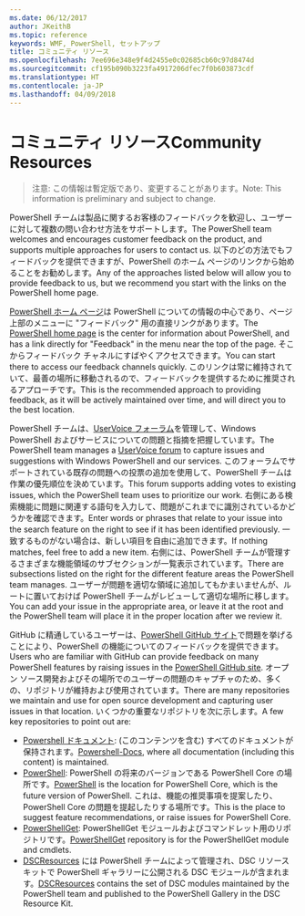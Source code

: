 ```yaml
---
ms.date: 06/12/2017
author: JKeithB
ms.topic: reference
keywords: WMF, PowerShell, セットアップ
title: コミュニティ リソース
ms.openlocfilehash: 7ee696e348e9f4d2455e0c02685cb60c97d8474d
ms.sourcegitcommit: cf195b090b3223fa4917206dfec7f0b603873cdf
ms.translationtype: HT
ms.contentlocale: ja-JP
ms.lasthandoff: 04/09/2018
---
```

# <a name="community-resources"></a><span data-ttu-id="58aec-103">コミュニティ リソース</span><span class="sxs-lookup"><span data-stu-id="58aec-103">Community Resources</span></span> #
> <span data-ttu-id="58aec-104">注意: この情報は暫定版であり、変更することがあります。</span><span class="sxs-lookup"><span data-stu-id="58aec-104">Note: This information is preliminary and subject to change.</span></span>

<span data-ttu-id="58aec-105">PowerShell チームは製品に関するお客様のフィードバックを歓迎し、ユーザーに対して複数の問い合わせ方法をサポートします。</span><span class="sxs-lookup"><span data-stu-id="58aec-105">The PowerShell team welcomes and encourages customer feedback on the product, and supports multiple approaches for users to contact us.</span></span>
<span data-ttu-id="58aec-106">以下のどの方法でもフィードバックを提供できますが、PowerShell のホーム ページのリンクから始めることをお勧めします。</span><span class="sxs-lookup"><span data-stu-id="58aec-106">Any of the approaches listed below will allow you to provide feedback to us, but we recommend you start with the links on the PowerShell home page.</span></span>

<span data-ttu-id="58aec-107">[PowerShell ホーム ページ](https://microsoft.com/powershell)は PowerShell についての情報の中心であり、ページ上部のメニューに "フィードバック" 用の直接リンクがあります。</span><span class="sxs-lookup"><span data-stu-id="58aec-107">The [PowerShell home page](https://microsoft.com/powershell) is the center for information about PowerShell, and has a link directly for "Feedback" in the menu near the top of the page.</span></span>
<span data-ttu-id="58aec-108">そこからフィードバック チャネルにすばやくアクセスできます。</span><span class="sxs-lookup"><span data-stu-id="58aec-108">You can start there to access our feedback channels quickly.</span></span>
<span data-ttu-id="58aec-109">このリンクは常に維持されていて、最善の場所に移動されるので、フィードバックを提供するために推奨されるアプローチです。</span><span class="sxs-lookup"><span data-stu-id="58aec-109">This is the recommended approach to providing feedback, as it will be actively maintained over time, and will direct you to the best location.</span></span>

<span data-ttu-id="58aec-110">PowerShell チームは、[UserVoice フォーラム](https://windowsserver.uservoice.com/forums/301869-powershell/)を管理して、Windows PowerShell およびサービスについての問題と指摘を把握しています。</span><span class="sxs-lookup"><span data-stu-id="58aec-110">The PowerShell team manages a [UserVoice forum](https://windowsserver.uservoice.com/forums/301869-powershell/) to capture issues and suggestions with Windows PowerShell and our services.</span></span>
<span data-ttu-id="58aec-111">このフォーラムでサポートされている既存の問題への投票の追加を使用して、PowerShell チームは作業の優先順位を決めています。</span><span class="sxs-lookup"><span data-stu-id="58aec-111">This forum supports adding votes to existing issues, which the PowerShell team uses to prioritize our work.</span></span>
<span data-ttu-id="58aec-112">右側にある検索機能に問題に関連する語句を入力して、問題がこれまでに識別されているかどうかを確認できます。</span><span class="sxs-lookup"><span data-stu-id="58aec-112">Enter words or phrases that relate to your issue into the search feature on the right to see if it has been identified previously.</span></span>
<span data-ttu-id="58aec-113">一致するものがない場合は、新しい項目を自由に追加できます。</span><span class="sxs-lookup"><span data-stu-id="58aec-113">If nothing matches, feel free to add a new item.</span></span>
<span data-ttu-id="58aec-114">右側には、PowerShell チームが管理するさまざまな機能領域のサブセクションが一覧表示されています。</span><span class="sxs-lookup"><span data-stu-id="58aec-114">There are subsections listed on the right for the different feature areas the PowerShell team manages.</span></span>
<span data-ttu-id="58aec-115">ユーザーが問題を適切な領域に追加してもかまいませんが、ルートに置いておけば PowerShell チームがレビューして適切な場所に移します。</span><span class="sxs-lookup"><span data-stu-id="58aec-115">You can add your issue in the appropriate area, or leave it at the root and the PowerShell team will place it in the proper location after we review it.</span></span>

<span data-ttu-id="58aec-116">GitHub に精通しているユーザーは、[PowerShell GitHub サイト](https://github.com/powershell)で問題を挙げることにより、PowerShell の機能についてのフィードバックを提供できます。</span><span class="sxs-lookup"><span data-stu-id="58aec-116">Users who are familiar with GitHub can provide feedback on many PowerShell features by raising issues in the [PowerShell GitHub site](https://github.com/powershell).</span></span>
<span data-ttu-id="58aec-117">オープン ソース開発およびその場所でのユーザーの問題のキャプチャのため、多くの、リポジトリが維持および使用されています。</span><span class="sxs-lookup"><span data-stu-id="58aec-117">There are many repositories we maintain and use for open source development and capturing user issues in that location.</span></span>
<span data-ttu-id="58aec-118">いくつかの重要なリポジトリを次に示します。</span><span class="sxs-lookup"><span data-stu-id="58aec-118">A few key repositories to point out are:</span></span>

* <span data-ttu-id="58aec-119">[Powershell ドキュメント](https://github.com/PowerShell/powershell-docs): (このコンテンツを含む) すべてのドキュメントが保持されます。</span><span class="sxs-lookup"><span data-stu-id="58aec-119">[Powershell-Docs](https://github.com/PowerShell/powershell-docs), where all documentation (including this content) is maintained.</span></span>
* <span data-ttu-id="58aec-120">[PowerShell](https://github.com/PowerShell/powershell): PowerShell の将来のバージョンである PowerShell Core の場所です。</span><span class="sxs-lookup"><span data-stu-id="58aec-120">[PowerShell](https://github.com/PowerShell/powershell) is the location for PowerShell Core, which is the future version of PowerShell.</span></span>
<span data-ttu-id="58aec-121">これは、機能の推奨事項を提案したり、PowerShell Core の問題を提起したりする場所です。</span><span class="sxs-lookup"><span data-stu-id="58aec-121">This is the place to suggest feature recommendations, or raise issues for PowerShell Core.</span></span>
* <span data-ttu-id="58aec-122">[PowerShellGet](https://github.com/PowerShell/powershellget): PowerShellGet モジュールおよびコマンドレット用のリポジトリです。</span><span class="sxs-lookup"><span data-stu-id="58aec-122">[PowerShellGet](https://github.com/PowerShell/powershellget) repository is for the PowerShellGet module and cmdlets.</span></span>
* <span data-ttu-id="58aec-123">[DSCResources](https://github.com/PowerShell/DscResources) には PowerShell チームによって管理され、DSC リソース キットで PowerShell ギャラリーに公開される DSC モジュールが含まれます。</span><span class="sxs-lookup"><span data-stu-id="58aec-123">[DSCResources](https://github.com/PowerShell/DscResources) contains the set of DSC modules maintained by the PowerShell team and published to the PowerShell Gallery in the DSC Resource Kit.</span></span>